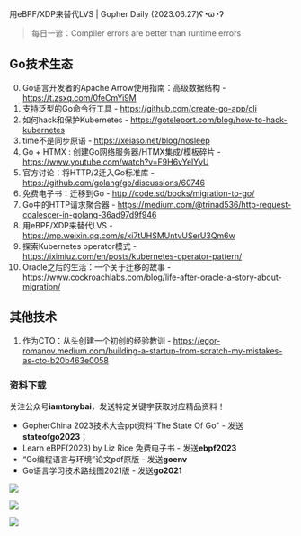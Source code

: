 用eBPF/XDP来替代LVS | Gopher Daily (2023.06.27)ʕ◔ϖ◔ʔ

>每日一谚：Compiler errors are better than runtime errors

## Go技术生态

0. Go语言开发者的Apache Arrow使用指南：高级数据结构 - https://t.zsxq.com/0feCmYi9M
1. 支持泛型的Go命令行工具 - https://github.com/create-go-app/cli
2. 如何hack和保护Kubernetes - https://goteleport.com/blog/how-to-hack-kubernetes
3. time不是同步原语 - https://xeiaso.net/blog/nosleep
4. Go + HTMX : 创建Go网络服务器/HTMX集成/模板碎片 - https://www.youtube.com/watch?v=F9H6vYelYyU
5. 官方讨论：将HTTP/2迁入Go标准库 - https://github.com/golang/go/discussions/60746
6. 免费电子书：迁移到Go - http://code.sd/books/migration-to-go/
7. Go中的HTTP请求聚合器 - https://medium.com/@trinad536/http-request-coalescer-in-golang-36ad97d9f946
8. 用eBPF/XDP来替代LVS - https://mp.weixin.qq.com/s/xi7tUHSMUntvUSerU3Qm6w
9. 探索Kubernetes operator模式 - https://iximiuz.com/en/posts/kubernetes-operator-pattern/
10. Oracle之后的生活：一个关于迁移的故事 - https://www.cockroachlabs.com/blog/life-after-oracle-a-story-about-migration/

## 其他技术

1. 作为CTO：从头创建一个初创的经验教训 - https://egor-romanov.medium.com/building-a-startup-from-scratch-my-mistakes-as-cto-b20b463e0058

### 资料下载

关注公众号**iamtonybai**，发送特定关键字获取对应精品资料！

* GopherChina 2023技术大会ppt资料"The State Of Go" - 发送**stateofgo2023**；
* Learn eBPF(2023) by Liz Rice 免费电子书 - 发送**ebpf2023**
* “Go编程语言与环境”论文pdf原版 - 发送**goenv**
* Go语言学习技术路线图2021版 - 发送**go2021**

![](https://mmbiz.qpic.cn/mmbiz_png/cH6WzfQ94mb54jsFJZ3Knmz8obUsf3PBShthmdSw5E01TcYmUReGkj0BWpxHak1HlnlzHvLmKax53YSGr7aNlA/0?wx_fmt=png)

![](https://mmbiz.qpic.cn/mmbiz_png/cH6WzfQ94mZsOgPXTXZgWiaE03ib9r9WFJXC6xJCA5Y6VSesOZqlGxYfODibvR7UPGxiaM7SZZNQZkRtggPXEfBdwQ/0?wx_fmt=png)

![](https://mmbiz.qpic.cn/mmbiz_png/cH6WzfQ94mb54jsFJZ3Knmz8obUsf3PBrSoqeMvoWCticN2cpU64fJ0FYQdXJhP7ia7WRh8628uOAsQYeE2NibRRw/0?wx_fmt=png)

